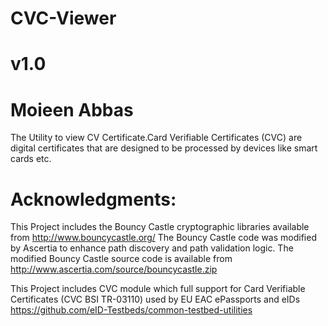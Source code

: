 # CVC-Viewer
# v1.0
# Moieen Abbas
The Utility to view CV Certificate.Card Verifiable Certificates (CVC) are digital certificates that are designed to be processed by devices like smart cards etc.


# Acknowledgments:

This Project includes the Bouncy Castle cryptographic libraries
available from http://www.bouncycastle.org/
The Bouncy Castle code was modified by Ascertia to enhance path 
discovery and path validation logic. The modified Bouncy Castle
source code is available from 
http://www.ascertia.com/source/bouncycastle.zip

This Project includes CVC module which full support for Card Verifiable Certificates (CVC BSI TR-03110) used by EU EAC ePassports and eIDs
https://github.com/eID-Testbeds/common-testbed-utilities
